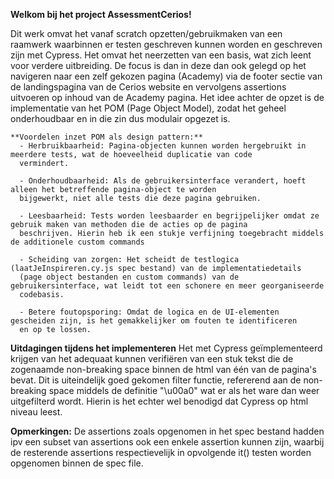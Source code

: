 **Welkom bij het project AssessmentCerios!**

Dit werk omvat het vanaf scratch opzetten/gebruikmaken van een raamwerk waarbinnen er testen geschreven kunnen worden en geschreven zijn met Cypress. Het omvat het neerzetten van een basis, wat zich leent voor verdere uitbreiding.
De focus is dan in deze dan ook gelegd op het navigeren naar een zelf gekozen pagina (Academy) via de footer sectie van de landingspagina van de Cerios website en vervolgens assertions uitvoeren op inhoud van de Academy pagina.
Het idee achter de opzet is de implementatie van het POM (Page Object Model), zodat het geheel onderhoudbaar en in die zin dus modulair opgezet is.

    **Voordelen inzet POM als design pattern:**
      - Herbruikbaarheid: Pagina-objecten kunnen worden hergebruikt in meerdere tests, wat de hoeveelheid duplicatie van code 
      vermindert.

      - Onderhoudbaarheid: Als de gebruikersinterface verandert, hoeft alleen het betreffende pagina-object te worden 
      bijgewerkt, niet alle tests die deze pagina gebruiken.

      - Leesbaarheid: Tests worden leesbaarder en begrijpelijker omdat ze gebruik maken van methoden die de acties op de pagina
      beschrijven. Hierin heb ik een stukje verfijning toegebracht middels de additionele custom commands

      - Scheiding van zorgen: Het scheidt de testlogica (laatJeInspireren.cy.js spec bestand) van de implementatiedetails 
      (page object bestanden en custom commands) van de gebruikersinterface, wat leidt tot een schonere en meer georganiseerde 
      codebasis.

      - Betere foutopsporing: Omdat de logica en de UI-elementen gescheiden zijn, is het gemakkelijker om fouten te identificeren
      en op te lossen.


**Uitdagingen tijdens het implementeren**
Het met Cypress geïmplementeerd krijgen van het adequaat kunnen verifiëren van een stuk tekst die de zogenaamde non-breaking space binnen de html van één van de pagina's bevat.
Dit is uiteindelijk goed gekomen filter functie, refererend aan de non-breaking space middels de definitie "\u00a0" wat er als het ware dan weer uitgefilterd wordt. 
Hierin is het echter wel benodigd dat Cypress op html niveau leest.

**Opmerkingen:**
De assertions zoals opgenomen in het spec bestand hadden ipv een subset van assertions ook een enkele assertion kunnen zijn, waarbij de resterende assertions respectievelijk in opvolgende it() testen worden opgenomen binnen de spec file.
